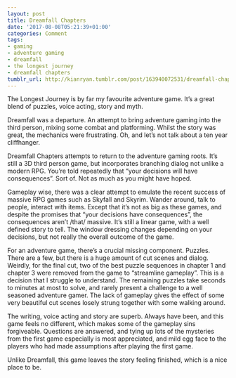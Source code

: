 ```yaml
---
layout: post
title: Dreamfall Chapters
date: '2017-08-08T05:21:39+01:00'
categories: Comment
tags:
- gaming
- adventure gaming
- dreamfall
- the longest journey
- dreamfall chapters
tumblr_url: http://kianryan.tumblr.com/post/163940072531/dreamfall-chapters
---
```

The Longest Journey is by far my favourite adventure game.  It’s a great blend of puzzles, voice acting, story and myth.

Dreamfall was a departure.  An attempt to bring adventure gaming into the third person, mixing some combat and platforming.  Whilst the story was great, the mechanics were frustrating.  Oh, and let’s not talk about a ten year cliffhanger.

Dreamfall Chapters attempts to return to the adventure gaming roots.  It’s still a 3D third person game, but incorporates branching dialog not unlike a modern RPG.  You’re told repeatedly that “your decisions will have consequences”.  Sort of.  Not as much as you might have hoped.

Gameplay wise, there was a clear attempt to emulate the recent success of massive RPG games such as Skyfall and Skyrim.  Wander around, talk to people, interact with items.  Except that it’s not as big as these games, and despite the promises that “your decisions have consequences”, the consequences aren’t /that/ massive.  It’s still a linear game, with a well defined story to tell.  The window dressing changes depending on your decisions, but not really the overall outcome of the game.

For an adventure game, there’s a crucial missing component.  Puzzles.  There are a few, but there is a huge amount of cut scenes and dialog.  Weirdly, for the final cut, two of the best puzzle sequences in chapter 1 and chapter 3 were removed from the game to “streamline gameplay”.  This is a decision that I struggle to understand.  The remaining puzzles take seconds to minutes at most to solve, and rarely present a challenge to a well seasoned adventure gamer.  The lack of gameplay gives the effect of some very beautiful cut scenes losely strung together with some walking around.

The writing, voice acting and story are superb.  Always have been, and this game feels no different, which makes some of the gameplay sins forgiveable.  Questions are answered, and tying up lots of the mysteries from the first game especially is most appreciated, and mild egg face to the players who had made assumptions after playing the first game.

Unlike Dreamfall, this game leaves the story feeling finished, which is a nice place to be.
